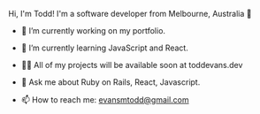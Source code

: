 Hi, I'm Todd! I'm a software developer from Melbourne, Australia 🙂

- 🔭 I’m currently working on my portfolio.

- 🌱 I’m currently learning JavaScript and React.

- 👨‍💻 All of my projects will be available soon at toddevans.dev 

- 💬 Ask me about Ruby on Rails, React, Javascript.

- 📫 How to reach me: evansmtodd@gmail.com

